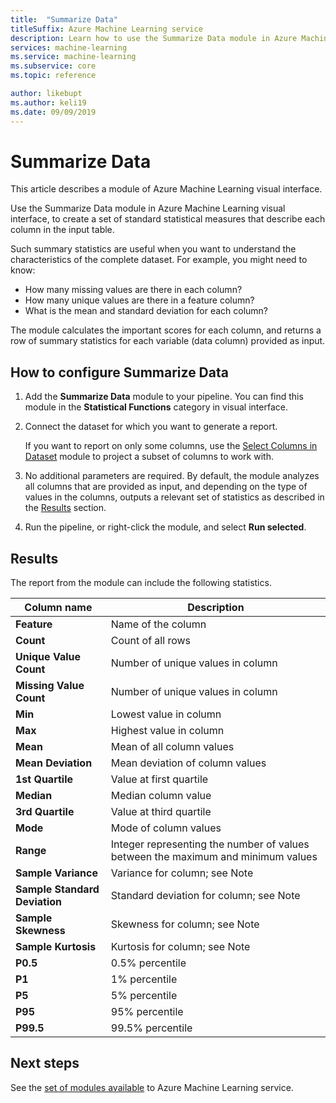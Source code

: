 ```yaml
---
title:  "Summarize Data"
titleSuffix: Azure Machine Learning service
description: Learn how to use the Summarize Data module in Azure Machine Learning service to generate a basic descriptive statistics report for the columns in a dataset.
services: machine-learning
ms.service: machine-learning
ms.subservice: core
ms.topic: reference

author: likebupt
ms.author: keli19
ms.date: 09/09/2019
---
```


# Summarize Data

This article describes a module of Azure Machine Learning visual interface.

Use the Summarize Data module in Azure Machine Learning visual interface, to create a set of standard statistical measures that describe each column in the input table.

Such summary statistics are useful when you want to understand the characteristics of the complete dataset. For example, you might need to know:

- How many missing values are there in each column?
- How many unique values are there in a feature column?
- What is the mean and standard deviation for each column?

The module calculates the important scores for each column, and returns a row of summary statistics for each variable (data column) provided as input.

## How to configure Summarize Data  

1. Add the **Summarize Data** module to your pipeline. You can find this module in the **Statistical Functions** category in visual interface.

2. Connect the dataset for which you want to generate a report.

    If you want to report on only some columns, use the [Select Columns in Dataset](select-columns-in-dataset.md) module to project a subset of columns to work with.

3. No additional parameters are required. By default, the module analyzes all columns that are provided as input, and depending on the type of values in the columns, outputs a relevant set of statistics as described in the [Results](#results) section.

4. Run the pipeline, or right-click the module, and select **Run selected**.

## Results

The report from the module can include the following statistics. 

|Column name|Description|
|------|------|  
|**Feature**|Name of the column|
|**Count**|Count of all rows|
|**Unique Value Count**|Number of unique values in column|
|**Missing Value Count**|Number of unique values in column|
|**Min**|Lowest value in column|  
|**Max**|Highest value in column|
|**Mean**|Mean of all column values|
|**Mean Deviation**|Mean deviation of column values|
|**1st Quartile**|Value at first quartile|
|**Median**|Median column value|
|**3rd Quartile**|Value at third quartile|
|**Mode**|Mode of column values|
|**Range**|Integer representing the number of values between the maximum and minimum values|
|**Sample Variance**|Variance for column; see Note|
|**Sample Standard Deviation**|Standard deviation for column; see Note|
|**Sample Skewness**|Skewness for column; see Note|
|**Sample Kurtosis**|Kurtosis for column; see Note|
|**P0.5**|0.5% percentile|
|**P1**|1% percentile|
|**P5**|5% percentile|
|**P95**|95% percentile|
|**P99.5**|99.5% percentile |

## Next steps

See the [set of modules available](module-reference.md) to Azure Machine Learning service.  
